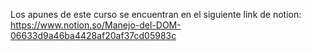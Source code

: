 Los apunes de este curso se encuentran en el siguiente link de notion:
https://www.notion.so/Manejo-del-DOM-06633d9a46ba4428af20af37cd05983c
